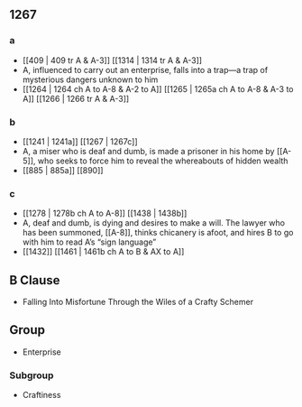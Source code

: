 ## 1267
### a
- [[409 | 409 tr A &amp; A-3]] [[1314 | 1314 tr A &amp; A-3]] 
- A, influenced to carry out an enterprise, falls into a trap—a trap of mysterious dangers unknown to him
- [[1264 | 1264 ch A to A-8 &amp; A-2 to A]] [[1265 | 1265a ch A to A-8 &amp; A-3 to A]] [[1266 | 1266 tr A &amp; A-3]] 

### b
- [[1241 | 1241a]] [[1267 | 1267c]] 
- A, a miser who is deaf and dumb, is made a prisoner in his home by [[A-5]], who seeks to force him to reveal the whereabouts of hidden wealth
- [[885 | 885a]] [[890]] 

### c
- [[1278 | 1278b ch A to A-8]] [[1438 | 1438b]] 
- A, deaf and dumb, is dying and desires to make a will. The lawyer who has been summoned, [[A-8]], thinks chicanery is afoot, and hires B to go with him to read A’s “sign language”
- [[1432]] [[1461 | 1461b ch A to B &amp; AX to A]] 

## B Clause
- Falling Into Misfortune Through the Wiles of a Crafty Schemer

## Group
- Enterprise

### Subgroup
- Craftiness

